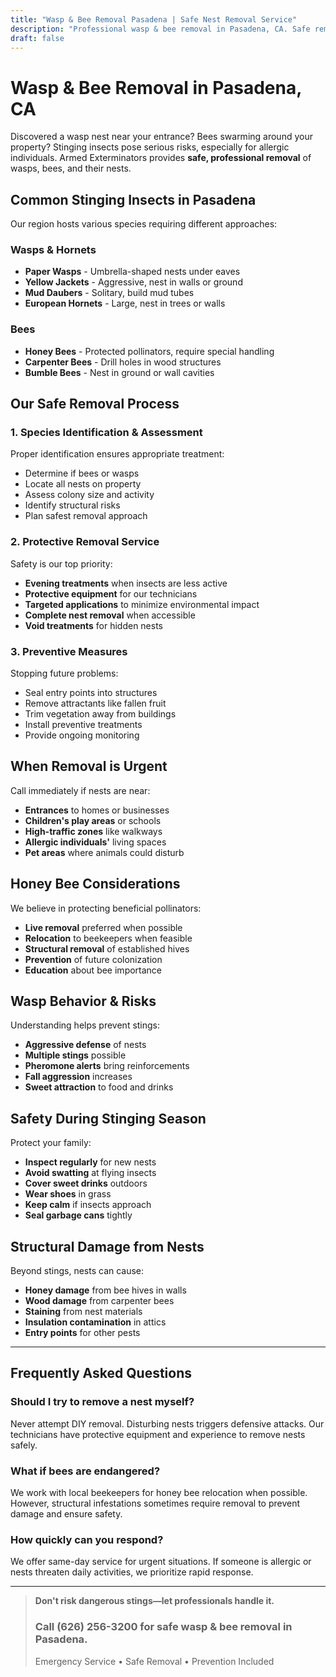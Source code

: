 ```yaml
---
title: "Wasp & Bee Removal Pasadena | Safe Nest Removal Service"
description: "Professional wasp & bee removal in Pasadena, CA. Safe removal of nests, hives & swarms. Emergency service available. Call (626) 256-3200."
draft: false
---
```


# Wasp & Bee Removal in Pasadena, CA

Discovered a wasp nest near your entrance? Bees swarming around your property? Stinging insects pose serious risks, especially for allergic individuals. Armed Exterminators provides **safe, professional removal** of wasps, bees, and their nests.

## Common Stinging Insects in Pasadena

Our region hosts various species requiring different approaches:

### Wasps & Hornets
- **Paper Wasps** - Umbrella-shaped nests under eaves
- **Yellow Jackets** - Aggressive, nest in walls or ground
- **Mud Daubers** - Solitary, build mud tubes
- **European Hornets** - Large, nest in trees or walls

### Bees
- **Honey Bees** - Protected pollinators, require special handling
- **Carpenter Bees** - Drill holes in wood structures
- **Bumble Bees** - Nest in ground or wall cavities

## Our Safe Removal Process

### 1. Species Identification & Assessment
Proper identification ensures appropriate treatment:
- Determine if bees or wasps
- Locate all nests on property
- Assess colony size and activity
- Identify structural risks
- Plan safest removal approach

### 2. Protective Removal Service
Safety is our top priority:
- **Evening treatments** when insects are less active
- **Protective equipment** for our technicians
- **Targeted applications** to minimize environmental impact
- **Complete nest removal** when accessible
- **Void treatments** for hidden nests

### 3. Preventive Measures
Stopping future problems:
- Seal entry points into structures
- Remove attractants like fallen fruit
- Trim vegetation away from buildings
- Install preventive treatments
- Provide ongoing monitoring

## When Removal is Urgent

Call immediately if nests are near:
- **Entrances** to homes or businesses
- **Children's play areas** or schools
- **High-traffic zones** like walkways
- **Allergic individuals'** living spaces
- **Pet areas** where animals could disturb

## Honey Bee Considerations

We believe in protecting beneficial pollinators:
- **Live removal** preferred when possible
- **Relocation** to beekeepers when feasible
- **Structural removal** of established hives
- **Prevention** of future colonization
- **Education** about bee importance

## Wasp Behavior & Risks

Understanding helps prevent stings:
- **Aggressive defense** of nests
- **Multiple stings** possible
- **Pheromone alerts** bring reinforcements
- **Fall aggression** increases
- **Sweet attraction** to food and drinks

## Safety During Stinging Season

Protect your family:
- **Inspect regularly** for new nests
- **Avoid swatting** at flying insects
- **Cover sweet drinks** outdoors
- **Wear shoes** in grass
- **Keep calm** if insects approach
- **Seal garbage cans** tightly

## Structural Damage from Nests

Beyond stings, nests can cause:
- **Honey damage** from bee hives in walls
- **Wood damage** from carpenter bees
- **Staining** from nest materials
- **Insulation contamination** in attics
- **Entry points** for other pests

---

## Frequently Asked Questions

### Should I try to remove a nest myself?
Never attempt DIY removal. Disturbing nests triggers defensive attacks. Our technicians have protective equipment and experience to remove nests safely.

### What if bees are endangered?
We work with local beekeepers for honey bee relocation when possible. However, structural infestations sometimes require removal to prevent damage and ensure safety.

### How quickly can you respond?
We offer same-day service for urgent situations. If someone is allergic or nests threaten daily activities, we prioritize rapid response.

---

> **Don't risk dangerous stings—let professionals handle it.**  
> ### Call (626) 256-3200 for safe wasp & bee removal in Pasadena.  
> Emergency Service • Safe Removal • Prevention Included